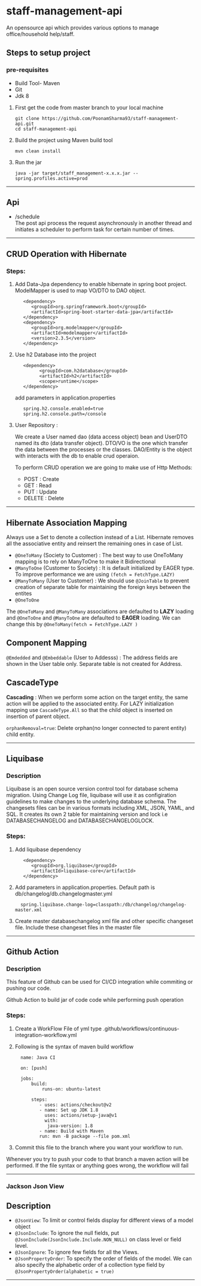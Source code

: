 # staff-management-api
An opensource api which provides various options to manage office/household help/staff.

## Steps to setup project
### pre-requisites
- Build Tool- Maven
- Git
- Jdk 8

1. First get the code from master branch to your local machine
   ```
   git clone https://github.com/PoonamSharma93/staff-management-api.git
   cd staff-management-api
   ```
2. Build the project using Maven build tool
   ```
   mvn clean install
   ```
3. Run the jar
   ```
   java -jar target/staff_management-x.x.x.jar --spring.profiles.active=prod
   ```
 ---
   
## Api
- /schedule</br>
The post api process the request asynchronously in another thread and initiates a scheduler to perform task for certain number of times.

 ---
 ## CRUD Operation with Hibernate
 ### Steps:
 1. Add Data-Jpa dependency to enable hibernate in spring boot project. ModelMapper is used to map VO/DTO to DAO object.
      ```
         <dependency>
            <groupId>org.springframework.boot</groupId>
            <artifactId>spring-boot-starter-data-jpa</artifactId>
         </dependency>
         <dependency>
            <groupId>org.modelmapper</groupId>
            <artifactId>modelmapper</artifactId>
            <version>2.3.5</version>
         </dependency>
      ```
 2. Use h2 Database into the project
      ```
         <dependency>
               <groupId>com.h2database</groupId>
               <artifactId>h2</artifactId>
               <scope>runtime</scope>
         </dependency>
      ```   
     add parameters in application.properties
      ```    
         spring.h2.console.enabled=true
         spring.h2.console.path=/console
      ```
 3. User Repository : 
 
      We create a User named dao (data access object) bean and UserDTO named its dto (data transfer object). DTO/VO is the one which transfer the data between the processes or the classes. DAO/Entity is the object with interacts with the db to enable crud operaion.
     
     To perform CRUD operation we are going to make use of Http Methods:
        
    - POST : Create
    - GET : Read
    - PUT : Update
    - DELETE : Delete
 
 ---
 ## Hibernate Association Mapping
 Always use a Set to denote a collection instead of a List. Hibernate removes all the associative entity and reinsert the remaining ones in case of List.
- `@OneToMany` (Society to Customer) : The best way to use OneToMany mapping is to rely on ManyToOne to make it Bidirectional
- `@ManyToOne` (Customer to Society) : It is default initialized by EAGER type. To improve performance we are using `(fetch = FetchType.LAZY)`
- `@ManyToMany` (User to Customer) : We should use `@JoinTable` to prevent creation of separate table for maintaining the foreign keys between the entites
- `@OneToOne`

The `@OneToMany` and `@ManyToMany` associations are defaulted to **LAZY** loading and `@OneToOne` and `@ManyToOne` are defaulted to **EAGER** loading.
We can change this by `@OneToMany(fetch = FetchType.LAZY )`

## Component Mapping
`@Emdedded` and `@Embeddable` (User to Addesss) : The address fields are shown in the User table only. Separate table is not created for Address.

## CascadeType
**Cascading** : When we perform some action on the target entity, the same action will be applied to the associated entity.
For LAZY initialization mapping use `CascadeType.All` so that the child object is inserted on insertion of parent object.

`orphanRemoval=true`: Delete orphan(no longer connected to parent entity) child entity.

---

## Liquibase
 ### Description
Liquibase is an open source version control tool for database schema migration. Using Change Log file, liquibase will 
use it as configiration guidelines to make changes to the underlying database schema. The changesets files can be in various formats    including XML, JSON, YAML, and SQL. It creates its own 2 table for maintaining version and lock i.e DATABASECHANGELOG and DATABASECHANGELOGLOCK.
 ### Steps:
 1. Add liquibase dependency 
      ```
         <dependency>
            <groupId>org.liquibase</groupId>
            <artifactId>liquibase-core</artifactId>
         </dependency>
      ``` 
 2.  Add parameters in application.properties. Default path is db/changelog/db.changelogmaster.yml
      ```    
        spring.liquibase.change-log=classpath:/db/changelog/changelog-master.xml
      ```
 3. Create master databasechangelog xml file and other specific changeset file. Include these changeset files in the master file
---
 ## Github Action
 ### Description
 This feature of Github can be used for CI/CD integration while commiting or pushing our code. 

Github Action to build jar of code code while performing push operation
 ### Steps:
 1. Create a WorkFlow File of yml type
 .github/workflows/continuous-integration-workflow.yml
 
 2. Following is the syntax of maven build workflow
      ```    
        name: Java CI

        on: [push]

        jobs:
            build:
                runs-on: ubuntu-latest

            steps:
               - uses: actions/checkout@v2
               - name: Set up JDK 1.8
                 uses: actions/setup-java@v1
                 with:
                  java-version: 1.8
               - name: Build with Maven
               run: mvn -B package --file pom.xml
      ```
   3. Commit this file to the branch where you want your workflow to run.
   
   Whenever you try to push your code to that branch a maven action will be performed. If the file syntax or anything goes wrong, the workflow will fail
   
---

### Jackson Json View
## Description
- `@JsonView`:  To limit or control fields display for different views of a model object
- `@JsonInclude`: To ignore the null fields, put `@JsonInclude(JsonInclude.Include.NON_NULL)` on class level or field level.
- `@JsonIgnore`: To ignore few fields for all the Views.
- `@JsonPropertyOrder`: To specify the order of fields of the model. We can also specify the alphabetic order of a collection type field by `@JsonPropertyOrder(alphabetic = true)`

---









